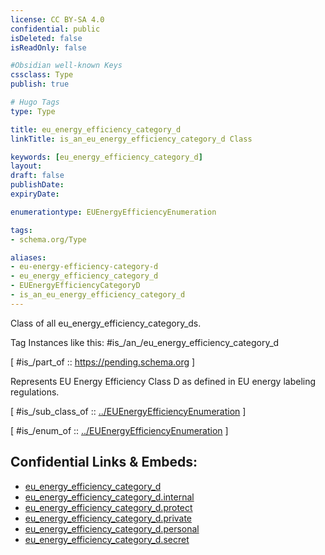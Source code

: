 ```yaml
---
license: CC BY-SA 4.0
confidential: public
isDeleted: false
isReadOnly: false

#Obsidian well-known Keys
cssclass: Type
publish: true

# Hugo Tags
type: Type

title: eu_energy_efficiency_category_d
linkTitle: is_an_eu_energy_efficiency_category_d Class

keywords: [eu_energy_efficiency_category_d]
layout: 
draft: false
publishDate:
expiryDate: 

enumerationtype: EUEnergyEfficiencyEnumeration

tags:
- schema.org/Type

aliases:
- eu-energy-efficiency-category-d
- eu_energy_efficiency_category_d
- EUEnergyEfficiencyCategoryD
- is_an_eu_energy_efficiency_category_d
---
```


Class of all eu_energy_efficiency_category_ds.

Tag Instances like this: 
#is_/an_/eu_energy_efficiency_category_d

[ #is_/part_of :: https://pending.schema.org ]

Represents EU Energy Efficiency Class D as defined in EU energy labeling regulations.

[ #is_/sub_class_of :: [../EUEnergyEfficiencyEnumeration](../EUEnergyEfficiencyEnumeration) ]

[ #is_/enum_of :: [../EUEnergyEfficiencyEnumeration](../EUEnergyEfficiencyEnumeration) ]



## Confidential Links & Embeds: 
- [eu_energy_efficiency_category_d](../../../../../../../../_public/schema.org/Type/is_a_/intangible/enumeration/energy_efficiency_enumeration/eu_energy_efficiency_enumeration/eu_energy_efficiency_category_d.md) 
- [eu_energy_efficiency_category_d.internal](../../../../../../../../_internal/schema.org/Type/is_a_/intangible/enumeration/energy_efficiency_enumeration/eu_energy_efficiency_enumeration/eu_energy_efficiency_category_d.internal.md) 
- [eu_energy_efficiency_category_d.protect](../../../../../../../../_protect/schema.org/Type/is_a_/intangible/enumeration/energy_efficiency_enumeration/eu_energy_efficiency_enumeration/eu_energy_efficiency_category_d.protect.md) 
- [eu_energy_efficiency_category_d.private](../../../../../../../../_private/schema.org/Type/is_a_/intangible/enumeration/energy_efficiency_enumeration/eu_energy_efficiency_enumeration/eu_energy_efficiency_category_d.private.md) 
- [eu_energy_efficiency_category_d.personal](../../../../../../../../_personal/schema.org/Type/is_a_/intangible/enumeration/energy_efficiency_enumeration/eu_energy_efficiency_enumeration/eu_energy_efficiency_category_d.personal.md) 
- [eu_energy_efficiency_category_d.secret](../../../../../../../../_secret/schema.org/Type/is_a_/intangible/enumeration/energy_efficiency_enumeration/eu_energy_efficiency_enumeration/eu_energy_efficiency_category_d.secret.md) 
